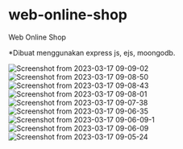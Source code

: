 # web-online-shop

Web Online Shop

*Dibuat menggunakan express js, ejs, moongodb. 

![Screenshot from 2023-03-17 09-09-02](https://user-images.githubusercontent.com/74364395/225794236-92a7b433-43b5-49b1-b4cc-10ea1e3dab8c.png)
![Screenshot from 2023-03-17 09-08-50](https://user-images.githubusercontent.com/74364395/225794245-02e8c402-a6aa-41fc-ba40-15961b0c2ea5.png)
![Screenshot from 2023-03-17 09-08-43](https://user-images.githubusercontent.com/74364395/225794249-0768282e-8c14-4017-b336-31a15cb7c7b4.png)
![Screenshot from 2023-03-17 09-08-01](https://user-images.githubusercontent.com/74364395/225794252-454f1e45-a1f0-41bb-9ba8-f4ec20e72985.png)
![Screenshot from 2023-03-17 09-07-38](https://user-images.githubusercontent.com/74364395/225794257-57ce52da-0c0f-4b8d-be43-761be133f672.png)
![Screenshot from 2023-03-17 09-06-35](https://user-images.githubusercontent.com/74364395/225794260-5d8b465a-ab25-4ce1-b8de-54f1d44f9400.png)
![Screenshot from 2023-03-17 09-06-09-1](https://user-images.githubusercontent.com/74364395/225794261-080e115b-fe44-4ca9-a9d1-8c095ffee618.png)
![Screenshot from 2023-03-17 09-06-09](https://user-images.githubusercontent.com/74364395/225794264-b38e4a49-b645-47bc-a562-8477aa0c40d7.png)
![Screenshot from 2023-03-17 09-05-24](https://user-images.githubusercontent.com/74364395/225794267-92fcb3f5-75a6-40cc-b801-c43afa248950.png)
